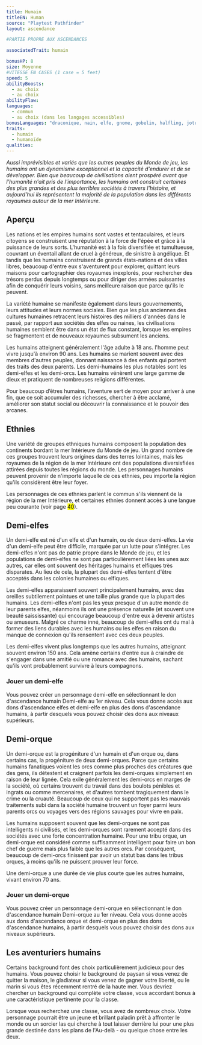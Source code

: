 ```yaml
---
title: Humain
titleEN: Human
source: "Playtest Pathfinder"
layout: ascendance

#PARTIE PROPRE AUX ASCENDANCES

associatedTrait: humain

bonusHP: 8
size: Moyenne
#VITESSE EN CASES (1 case = 5 feet)
speed: 5
abilityBoosts:
  - au choix
  - au choix
abilityFlaw: 
languages:
  - commun
  - au choix (dans les langages accessibles)
bonusLanguages: "draconique, nain, elfe, gnome, gobelin, halfling, jotun, orque, sylvestre, commun des profondeurs ou un autre langage accessible"
traits:
  - humain
  - humanoïde
qualities:
---
```


*Aussi imprévisibles et variés que les autres peuples du Monde de jeu, les humains ont un dynamisme exceptionnel et la capacité d'endurer et de se développer. Bien que beaucoup de civilisations aient prospéré avant que l'humanité n'ait pris de l'importance, les humains ont construit certaines des plus grandes et des plus terribles sociétés à travers l'histoire, et aujourd'hui ils représentent la majorité de la population dans les différents royaumes autour de la mer Intérieure.*

## Aperçu
Les nations et les empires humains sont vastes et tentaculaires, et leurs citoyens se construisent une réputation à la force de l'épée et grâce à la puissance de leurs sorts. L'humanité est à la fois diversifiée et tumultueuse, couvrant un éventail allant de cruel à généreux, de sinistre à angélique. Et tandis que les humains construisent de grands états-nations et des villes libres, beaucoup d'entre eux s'aventurent pour explorer, quittant leurs maisons pour cartographier des royaumes inexplorés, pour rechercher des trésors perdus depuis longtemps ou pour diriger des armées puissantes afin de conquérir leurs voisins, sans meilleure raison que parce qu'ils le peuvent.

La variété humaine se manifeste également dans leurs gouvernements, leurs attitudes et leurs normes sociales. Bien que les plus anciennes des cultures humaines retracent leurs histoires des milliers d'années dans le passé, par rapport aux sociétés des elfes ou naines, les civilisations humaines semblent être dans un état de flux constant, lorsque les empires se fragmentent et de nouveaux royaumes subsument les anciens.

Les humains atteignent généralement l'âge adulte à 18 ans. l'homme peut vivre jusqu'à environ 90 ans. Les humains se marient souvent avec des membres d'autres peuples, donnant naissance à des enfants qui portent des traits des deux parents. Les demi-humains les plus notables sont les demi-elfes et les demi-orcs. Les humains vénèrent une large gamme de dieux et pratiquent de nombreuses religions différentes.

Pour beaucoup d’êtres humains, l’aventure sert de moyen pour arriver à une fin, que ce soit accumuler des richesses, chercher à être acclamé, améliorer son statut social ou découvrir la connaissance et le pouvoir des arcanes.

## Ethnies
Une variété de groupes ethniques humains composent la population des continents bordant la mer Intérieure du Monde de jeu. Un grand nombre de ces groupes trouvent leurs origines dans des terres lointaines, mais les royaumes de la région de la mer Intérieure ont des populations diversisfiées attirées depuis toutes les régions du monde. Les personnages humains peuvent provenir de n'importe laquelle de ces ethnies, peu importe la région qu'ils considèrent être leur foyer.

Les personnages de ces ethnies parlent le commun s'ils viennent de la région de la mer Intérieure, et certaines ethnies donnent accès à une langue peu courante (voir page <mark>40</mark>).

## Demi-elfes
Un demi-elfe est né d'un elfe et d'un humain, ou de deux demi-elfes. La vie d'un demi-elfe peut être difficile, marquée par un lutte pour s'intégrer. Les demi-elfes n'ont pas de patrie propre dans le Monde de jeu, et les populations de demi-elfes ne sont pas particulièrement liées les unes aux autres, car elles ont souvent des héritages humains et elfiques très disparates. Au lieu de cela, la plupart des demi-elfes tentent d'être acceptés dans les colonies humaines ou elfiques.

Les demi-elfes apparaissent souvent principalement humains, avec des oreilles subtilement pointues et une taille plus grande que la plupart des humains. Les demi-elfes n'ont pas les yeux presque d'un autre monde de leur parents elfes, néanmoins ils ont une présence naturelle (et souvent une beauté saississante) qui encourage beaucoup d'entre eux à devenir artistes ou amuseurs. Malgré ce charme inné, beaucoup de demi-elfes ont du mal à former des liens durables avec les humains ou les elfes en raison du manque de connexion qu'ils rensentent avec ces deux peuples.

Les demi-elfes vivent plus longtemps que les autres humains, atteignant souvent environ 150 ans. Cela amène certains d’entre eux à craindre de s'engager dans une amitié ou une romance avec des humains, sachant qu'ils vont probablement survivre à leurs compagnons.

### Jouer un demi-elfe
Vous pouvez créer un personnage demi-elfe en sélectionnant le don d'ascendance humain Demi-elfe au 1er niveau. Cela vous donne accès aux dons d'ascendance elfes et demi-elfe en plus des dons d'ascendance humains, à partir desquels vous pouvez choisir des dons aux niveaux supérieurs.

## Demi-orque
Un demi-orque est la progéniture d'un humain et d'un orque ou, dans certains cas, la progéniture de deux demi-orques. Parce que certains humains fanatiques voient les orcs comme plus proches des créatures que des gens, ils détestent et craignent parfois les demi-orques simplement en raison de leur lignée. Cela exile généralement les demi-orcs en marges de la société, où certains trouvent du travail dans des boulots pénibles et ingrats ou comme mercenaires, et d'autres tombent tragiquement dans le crime ou la cruauté. Beaucoup de ceux qui ne supportent pas les mauvais traitements subi dans la société humaine trouvent un foyer parmi leurs parents orcs ou voyages vers des régions sauvages pour vivre en paix.

Les humains supposent souvent que les demi-orques ne sont pas intelligents ni civilisés, et les demi-orques sont rarement accepté dans des sociétés avec une forte concentration humaine. Pour une tribu orque, un demi-orque est considéré comme suffisamment intelligent pour faire un bon chef de guerre mais plus faible que les autres orcs. Par conséquent, beaucoup de demi-orcs finissent par avoir un statut bas dans les tribus orques, à moins qu'ils ne puissent prouver leur force.

Une demi-orque a une durée de vie plus courte que les autres humains, vivant environ 70 ans.

### Jouer un demi-orque
Vous pouvez créer un personnage demi-orque en sélectionnant le don d'ascendance humain Demi-orque au 1er niveau. Cela vous donne accès aux dons d'ascendance orque et demi-orque en plus des dons d'ascendance humains, à partir desquels vous pouvez choisir des dons aux niveaux supérieurs.

## Les aventuriers humains
Certains background font des choix particulièrement judicieux pour des humains. Vous pouvez choisir le background de paysan si vous venez de quitter la maison, le gladiateur si vous venez de gagner votre liberté, ou le marin si vous êtes récemment rentré de la haute mer. Vous devriez chercher un background qui complète votre classe, vous accordant bonus à une caractéristique pertinente pour la classe.

Lorsque vous recherchez une classe, vous avez de nombreux choix. Votre personnage pourrait être un jeune et brillant paladin prêt à affronter le monde ou un sorcier las qui cherche à tout laisser derrière lui pour une plus grande destinée dans les plans de l'Au-delà - ou quelque chose entre les deux.